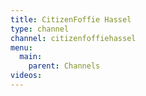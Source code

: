```yaml
---
title: CitizenFoffie Hassel
type: channel
channel: citizenfoffiehassel
menu:
  main:
    parent: Channels
videos:
---
```

